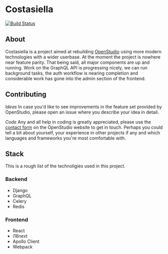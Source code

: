 # Costasiella

[![Build Status](https://travis-ci.com/costasiella/costasiella.svg?branch=master)](https://travis-ci.com/costasiella/costasiella)

## About

Costasiella is a project aimed at rebuilding [OpenStudio](https://github.com/openstudioproject/openstudio) using more modern technologies with a wider userbase. At the moment the project is nowhere near feature parity. That being said, all major components are up and running. Work on the GraphQL API is progressing nicely, we can run background tasks, the auth workflow is nearing completion and considerable work has gone into the admin section of the frontend. 

## Contributing

*Ideas*
In case you'd like to see improvements in the feature set provided by OpenStudio, please open an issue where you describe your idea in detail. 

*Code*
Any and all help in coding is greatly appreciated, please use the [contact form](https://www.openstudioproject.com/contact/) on the OpenStudio website to get in touch. Perhaps you could tell a bit about yourself, your experience in other projects if any and which languages and frameworks you're most comfortable with. 

## Stack

This is a rough list of the technoligies used in this project.

### Backend
- Django
- GraphQL
- Celery
- Redis

### Frontend
- React
- i18next
- Apollo Client
- Webpack
